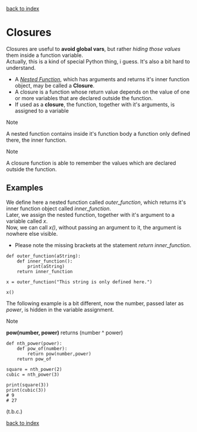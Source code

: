 [back to index](README.md)

# Closures
Closures are useful to **avoid global vars**, but rather *hiding those values* them inside a function variable.  
Actually, this is a kind of special Python thing, i guess. It's also a bit hard to understand.

* A [*Nested Function*](Functions.md#Nested%20Functions), which has arguments and returns it's inner function object, may be called a **Closure**.
* A closure is a function whose return value depends on the value of one or more variables that are declared outside the function.
* If used as a **closure**, the function, together with it's arguments, is assigned to a variable

> [!NOTE]
> A nested function contains inside it's function body a function only defined there, the inner function.

> [!NOTE]
> A closure function is able to remember the values which are declared outside the function.

## Examples
We define here a nested function called *outer_function*, which returns it's inner function object called *inner_function*.  
Later, we assign the nested function, together with it's argument to a variable called *x*.  
Now, we can call *x()*, without passing an argument to it, the argument is nowhere else visible.
* Please note the missing brackets at the statement *return inner_function*.
```
def outer_function(aString):
    def inner_function():
        print(aString)
    return inner_function

x = outer_function("This string is only defined here.")

x()
```

The following example is a bit different, now the number, passed later as *power*, is hidden in the variable assignment.
> [!NOTE]
> **pow(number, power)** returns (number ^ power)

```
def nth_power(power):
    def pow_of(number):
        return pow(number,power)
    return pow_of

square = nth_power(2)
cubic = nth_power(3)

print(square(3))
print(cubic(3))
# 9
# 27
```



(t.b.c.)

[back to index](README.md)
